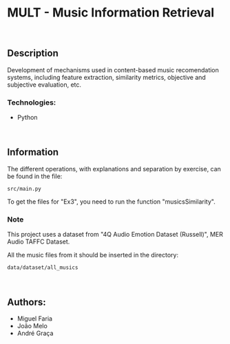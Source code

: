 # MULT - Music Information Retrieval

<br>

## Description
Development of mechanisms used in content-based music recomendation systems, including feature extraction, similarity metrics, objective and subjective evaluation, etc.

### Technologies:
- Python

<br>

## Information
The different operations, with explanations and separation by exercise, can be found in the file:

	src/main.py

To get the files for "Ex3", you need to run the function "musicsSimilarity".


### Note
This project uses a dataset from "4Q Audio Emotion Dataset (Russell)", MER Audio TAFFC Dataset.

All the music files from it should be inserted in the directory:

	data/dataset/all_musics

<br>

## Authors: 
- Miguel Faria
- João Melo
- André Graça